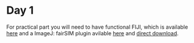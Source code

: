 # Day 1
For practical part you will need to have functional FIJI, which is available [here](https://imagej.net/software/fiji/downloads) and a ImageJ: fairSIM plugin avilable [here](https://www.fairsim.org/) and [direct download](https://github.com/fairSIM/fairSIM/releases/download/v1.4.1/fairSIM_plugin.jar).
